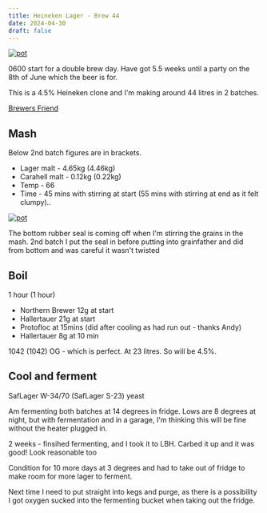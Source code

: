 ```yaml
---
title: Heineken Lager - Brew 44
date: 2024-04-30
draft: false 
---
```


[![pot](/images/2024-04-30/2.jpg "foo")](/images/2024-04-30/2.jpg)

0600 start for a double brew day. Have got 5.5 weeks until a party on the 8th of June which the beer is for. 

This is a 4.5% Heineken clone and I'm making around 44 litres in 2 batches.

[Brewers Friend](https://www.brewersfriend.com/homebrew/recipe/view/653323/heineken-lager-clone)

## Mash

Below 2nd batch figures are in brackets.

- Lager malt - 4.65kg (4.46kg)
- Carahell malt - 0.12kg (0.22kg)
- Temp - 66
- Time - 45 mins with stirring at start (55 mins with stirring at end as it felt clumpy).. 

[![pot](/images/2024-04-30/1.jpg "foo")](/images/2024-04-30/1.jpg)

The bottom rubber seal is coming off when I'm stirring the grains in the mash. 2nd batch I put the seal in before putting into grainfather and did from bottom and was careful it wasn't twisted

## Boil

1 hour (1 hour)

- Northern Brewer 12g at start
- Hallertauer 21g at start 
- Protofloc at 15mins (did after cooling as had run out - thanks Andy)
- Hallertauer 8g at 10 min

1042 (1042) OG - which is perfect. At 23 litres. So will be 4.5%.

## Cool and ferment

SafLager W-34/70 (SafLager S-23) yeast

Am fermenting both batches at 14 degrees in fridge. Lows are 8 degrees at night, but with fermentation and in a garage, I'm thinking this will be fine without the heater plugged in.

2 weeks - finsihed fermenting, and I took it to LBH. Carbed it up and it was good! Look reasonable too

Condition for 10 more days at 3 degrees and had to take out of fridge to make room for more lager to ferment.

Next time I need to put straight into kegs and purge, as there is a possibility I got oxygen sucked into the fermenting bucket when taking out the fridge.






